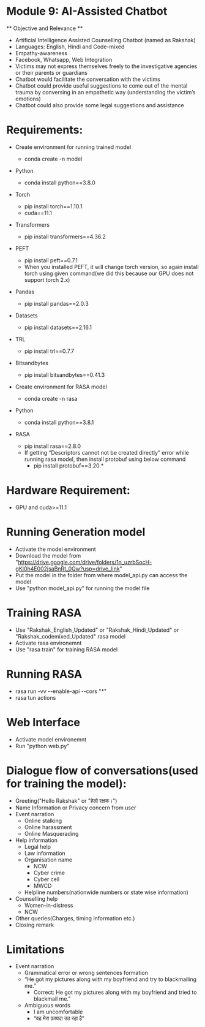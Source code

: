 # Module 9: AI-Assisted Chatbot

** Objective and Relevance **

* Artificial Intelligence Assisted Counselling Chatbot (named as Rakshak)
* Languages: English, Hindi and Code-mixed 
* Empathy-awareness
* Facebook, Whatsapp, Web Integration 
* Victims may not express themselves freely to the investigative agencies or their parents or guardians
* Chatbot would facilitate the conversation with the victims
* Chatbot could provide useful suggestions to come out of the mental trauma by conversing in an empathetic way (understanding the victim’s emotions) 
* Chatbot could also provide some legal suggestions and assistance

# Requirements:
* Create environment  for running trained model
  - conda create -n model
* Python
  - conda install python==3.8.0
* Torch
  - pip install torch==1.10.1
  - cuda==11.1
* Transformers
  - pip install transformers==4.36.2
* PEFT
  - pip install peft==0.7.1
  - When you installed PEFT, it will change torch version, so again install torch using given command(we did this because our GPU does not support torch 2.x)
* Pandas
  - pip install pandas==2.0.3
* Datasets
  - pip install datasets==2.16.1
* TRL
  - pip install trl==0.7.7
* Bitsandbytes
  - pip install bitsandbytes==0.41.3

* Create environment for RASA model
  - conda create -n rasa
* Python
  - conda install python==3.8.1 
* RASA
  - pip install rasa==2.8.0
  - If getting “Descriptors cannot not be created directly” error while running rasa model, then install protobuf using below command
    - pip install protobuf==3.20.*

# Hardware Requirement:
* GPU and cuda>=11.1

# Running Generation model
* Activate the model environment
* Download the model from "https://drive.google.com/drive/folders/1n_uzrbSocH-gKI0h4E002jsaBnRt_0Qw?usp=drive_link"
* Put the model in the folder from where model_api.py can access the model
* Use "python model_api.py" for running the model file
  
# Training RASA
* Use "Rakshak_English_Updated" or "Rakshak_Hindi_Updated" or "Rakshak_codemixed_Updated" rasa model
* Activate rasa environemnt
* Use "rasa train" for training RASA model
  
# Running RASA
* rasa run -vv --enable-api --cors "*"
* rasa tun actions

# Web Interface
* Activate model environemnt
* Run "python web.py"
  
  
# Dialogue flow of conversations(used for training the model):
* Greeting("Hello Rakshak" or "हेलो रक्षक।")
* Name Information or Privacy concern from user
* Event narration
  - Online stalking
  - Online harassment
  - Online Masquerading
* Help information
  - Legal help
  - Law information
  - Organisation name
    - NCW
    - Cyber crime
    - Cyber cell
    - MWCD
  - Helpline numbers(nationwide numbers or state wise information)
* Counselling help
  - Women-in-distress
  - NCW
* Other queries(Charges, timing information etc.)
* Closing remark

# Limitations

* Event narration
  - Grammatical error or wrong sentences formation
  - “He got my pictures along with my boyfriend and try to blackmailing me.”
     - Correct: He got my pictures along with my boyfriend and tried to blackmail me.”
  - Ambiguous words
    - I am uncomfortable
    - “वह मेरा फ़ायदा उठ रहा है”


